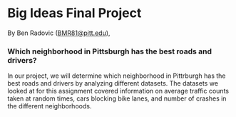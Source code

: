 # Big Ideas Final Project
By Ben Radovic (BMR81@pitt.edu), 

### Which neighborhood in Pittsburgh has the best roads and drivers?
In our project, we will determine which neighborhood in Pittrburgh has the best roads and drivers by analyzing different datasets. The datasets we looked at for this assignment covered information on average traffic counts taken at random times, cars blocking bike lanes, and number of crashes in the different neighborhoods.
